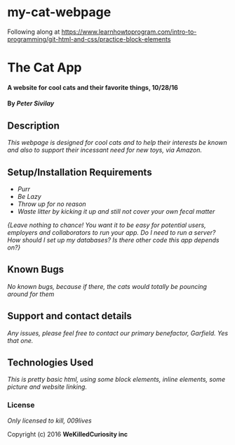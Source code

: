 # my-cat-webpage
Following along at https://www.learnhowtoprogram.com/intro-to-programming/git-html-and-css/practice-block-elements

# The Cat App

#### A website for cool cats and their favorite things, 10/28/16

#### By _**Peter Sivilay**_

## Description

_This webpage is designed for cool cats and to help their interests be known and also to support their incessant need for new toys, via Amazon._

## Setup/Installation Requirements

* _Purr_
* _Be Lazy_
* _Throw up for no reason_
* _Waste litter by kicking it up and still not cover your own fecal matter_

_{Leave nothing to chance! You want it to be easy for potential users, employers and collaborators to run your app. Do I need to run a server? How should I set up my databases? Is there other code this app depends on?}_

## Known Bugs

_No known bugs, because if there, the cats would totally be pouncing around for them_

## Support and contact details

_Any issues, please feel free to contact our primary benefactor, Garfield. Yes that one._

## Technologies Used

_This is pretty basic html, using some block elements, inline elements, some picture and website linking._

### License

*Only licensed to kill, 009lives*

Copyright (c) 2016 **WeKilledCuriosity inc**
